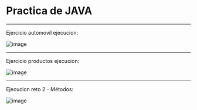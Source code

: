 # Practica de JAVA

------------ 
Ejercicio automovil ejecucion: 

![image](https://github.com/WilsonG08/java/assets/117754219/26143bf7-cd9a-471f-8552-6e0316b71b94)

----------------

Ejercicio productos ejecucion:

![image](https://github.com/WilsonG08/java/assets/117754219/4fe84d7a-d6b8-4dea-af64-d8a1684fcddb)


_________________________
Ejecucion reto 2 - Métodos:

![image](https://github.com/WilsonG08/java/assets/117754219/6f0cae88-0f96-40f6-baf3-794e36ed6e83)
